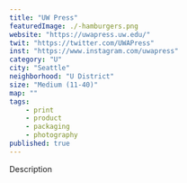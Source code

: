 ```yaml
---
title: "UW Press"
featuredImage: ./-hamburgers.png
website: "https://uwapress.uw.edu/"
twit: "https://twitter.com/UWAPress"
inst: "https://www.instagram.com/uwapress"
category: "U"
city: "Seattle"
neighborhood: "U District"
size: "Medium (11-40)"
map: ""
tags:
    - print
    - product
    - packaging
    - photography
published: true
---
```


Description
